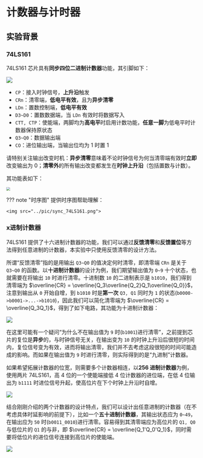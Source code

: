 # 计数器与计时器

## 实验背景

### 74LS161

74LS161 芯片具有**同步四位二进制计数器**功能，其引脚如下：

<img src="../pic/sym_74LS161.png">

* `CP`：接入时钟信号，**上升沿**触发
* `CRn`：清零端，**低电平有效**，且为**异步清零**
* `LDn`：置数控制端，**低电平有效**
* `D3~D0`：置数数据端，当 `LDn` 有效时将数据写入
* `CTT, CTP`：使能端，两脚均为**高电平**时启用计数功能，**任意一脚**为低电平时计数器保持原状态
* `Q3~Q0`：数据输出端
* `CO`：进位输出端，当输出位均为 1 时置 1

请特别关注输出改变时机：**异步清零**意味着不论时钟信号为何当清零端有效时**立即**改变输出为 0；**清零外**的所有输出改变都发生在**时钟上升沿**（包括置数与计数）。

其功能表如下：

<img src="../pic/fun_74LS161.png" style="zoom: 60%">

??? note "时序图"
    提供时序图帮助理解：

    <img src="../pic/sync_74LS161.png">

### x进制计数器

74LS161 提供了十六进制计数器的功能，我们可以通过**反馈清零**和**反馈置位**等方法得到任意进制的计数器，本实验中只使用反馈清零的设计方法。

所谓“反馈清零”指的是用输出 `Q3~Q0` 的值决定何时清零，即清零端 `CRn` 是关于 `Q3~Q0` 的函数。以**十进制计数器**的设计为例，我们期望输出值为 `0~9` 十个状态，也就需要在将输出 `10` 时进行清零。十进制数 `10` 的二进制表示是 `b1010`，我们得到清零端为 $\overline{CR} = \overline{Q_3\overline{Q_2}Q_1\overline{Q_0}}$，注意到输出从 `0` 开始自增，到 `b1010` 时是**第一次** `Q3, Q1` 同时为 `1` 的状态(`b0000->b0001->...->b1010`)，因此我们可以简化清零端为 $\overline{CR} = \overline{Q_3Q_1}$，得到了如下电路，其功能为十进制计数器：

<img src="../pic/sym_bcd_counter.png">

在这里可能有一个疑问“为什么不在输出值为 `9` 时(`b1001`)进行清零”，之前提到芯片的复位是**异步**的，与时钟信号无关，在输出变为 `10` 的时钟上升沿后很短的时间内，复位信号变为有效，进而将输出清零，我们并不去考虑这段很短的时间可能造成的影响。而如果在输出值为 `9` 时进行清零，则实际得到的是“九进制”计数器。

如果希望拓展计数器的位宽，则需要多个计数器相连，以**256 进制计数器**为例，使用两片 74LS161，高 4 位的一个使能端接低 4 位计数器的进位端，在低 4 位输出为 `b1111` 时进位信号升起，使高位片在下个时钟上升沿时自增。

<img src="../pic/sym_256_counter.png">

结合刚刚介绍的两个计数器的设计特点，我们可以设计出任意进制的计数器（在不考虑具体时延影响的前提下），比如一个**五十进制计数器**，其输出状态应为 `0~49`，在输出应为 `50` 时(`b0011_0010`)进行清零。容易得到其清零端应为高位片的 `Q1, Q0` 与低位片的 `Q1` 的与非，即 $\overline{CR} = \overline{Q_1'Q_0'Q_1}$，同时需要将低位片的进位信号连接到高位片的使能端。

<img src="../pic/sym_50_counter.png">

